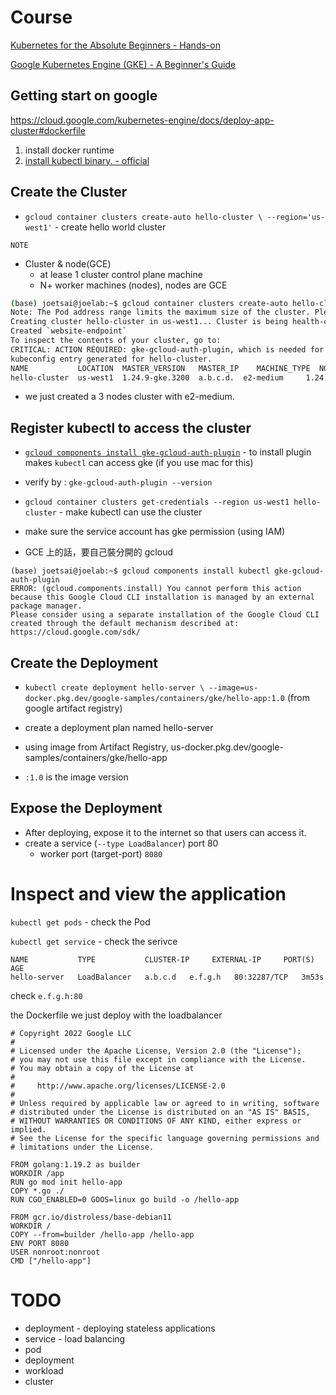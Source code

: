 # Course

[Kubernetes for the Absolute Beginners - Hands-on](https://www.udemy.com/course/learn-kubernetes/)


[Google Kubernetes Engine (GKE) - A Beginner's Guide](https://www.udemy.com/course/google-kubernetes-engine-hands-on-lab-for-absolute-beginners/)

## Getting start on google

https://cloud.google.com/kubernetes-engine/docs/deploy-app-cluster#dockerfile

1. install docker runtime
2. [install kubectl binary. - official](https://kubernetes.io/zh-cn/docs/tasks/tools/install-kubectl-linux/)

## Create the Cluster

* `gcloud container clusters create-auto hello-cluster \
    --region='us-west1'` - create hello world cluster

`NOTE`
* Cluster & node(GCE)
  * at lease 1 cluster control plane machine
  * N+ worker machines (nodes), nodes are GCE


```bash
(base) joetsai@joelab:~$ gcloud container clusters create-auto hello-cluster     --region='us-west1'
Note: The Pod address range limits the maximum size of the cluster. Please refer to https://cloud.google.com/kubernetes-engine/docs/how-to/flexible-pod-cidr to learn how to optimize IP address allocation.
Creating cluster hello-cluster in us-west1... Cluster is being health-checked...done.
Created `website-endpoint`
To inspect the contents of your cluster, go to: 
CRITICAL: ACTION REQUIRED: gke-gcloud-auth-plugin, which is needed for continued use of kubectl, was not found or is not executable. Install gke-gcloud-auth-plugin for use with kubectl by following https://cloud.google.com/blog/products/containers-kubernetes/kubectl-auth-changes-in-gke
kubeconfig entry generated for hello-cluster.
NAME           LOCATION  MASTER_VERSION   MASTER_IP    MACHINE_TYPE  NODE_VERSION     NUM_NODES  STATUS
hello-cluster  us-west1  1.24.9-gke.3200  a.b.c.d.  e2-medium     1.24.9-gke.3200  3          RUNNING
```

* we just created a 3 nodes cluster with e2-medium.

## Register kubectl to access the cluster

* [`gcloud components install gke-gcloud-auth-plugin`](https://cloud.google.com/blog/products/containers-kubernetes/kubectl-auth-changes-in-gke) - to install plugin makes `kubectl` can access gke (if you use mac for this)
* verify by : `gke-gcloud-auth-plugin --version `
* `gcloud container clusters get-credentials --region us-west1 hello-cluster` - make kubectl can use the cluster
* make sure the service account has gke permission (using IAM)

* GCE 上的話，要自己裝分開的 gcloud
```
(base) joetsai@joelab:~$ gcloud components install kubectl gke-gcloud-auth-plugin
ERROR: (gcloud.components.install) You cannot perform this action because this Google Cloud CLI installation is managed by an external package manager.
Please consider using a separate installation of the Google Cloud CLI created through the default mechanism described at: https://cloud.google.com/sdk/
```

## Create the Deployment

* `kubectl create deployment hello-server \
    --image=us-docker.pkg.dev/google-samples/containers/gke/hello-app:1.0` (from google artifact registry)

* create a deployment plan named hello-server
* using image from Artifact Registry, us-docker.pkg.dev/google-samples/containers/gke/hello-app
* `:1.0` is the image version

## Expose the Deployment

* After deploying, expose it to the internet so that users can access it.
* create a service (`--type LoadBalancer`) port 80
  * worker port (target-port) `8080`

# Inspect and view the application

`kubectl get pods` - check the Pod

`kubectl get service` - check the serivce

```
NAME           TYPE           CLUSTER-IP     EXTERNAL-IP     PORT(S)        AGE
hello-server   LoadBalancer   a.b.c.d   e.f.g.h   80:32287/TCP   3m53s
```

check `e.f.g.h:80`

the Dockerfile we just deploy with the loadbalancer

```
# Copyright 2022 Google LLC
#
# Licensed under the Apache License, Version 2.0 (the "License");
# you may not use this file except in compliance with the License.
# You may obtain a copy of the License at
#
#     http://www.apache.org/licenses/LICENSE-2.0
#
# Unless required by applicable law or agreed to in writing, software
# distributed under the License is distributed on an "AS IS" BASIS,
# WITHOUT WARRANTIES OR CONDITIONS OF ANY KIND, either express or implied.
# See the License for the specific language governing permissions and
# limitations under the License.

FROM golang:1.19.2 as builder
WORKDIR /app
RUN go mod init hello-app
COPY *.go ./
RUN CGO_ENABLED=0 GOOS=linux go build -o /hello-app

FROM gcr.io/distroless/base-debian11
WORKDIR /
COPY --from=builder /hello-app /hello-app
ENV PORT 8080
USER nonroot:nonroot
CMD ["/hello-app"]

```

# TODO
* deployment - deploying stateless applications
* service - load balancing
* pod
* deployment
* workload
* cluster
